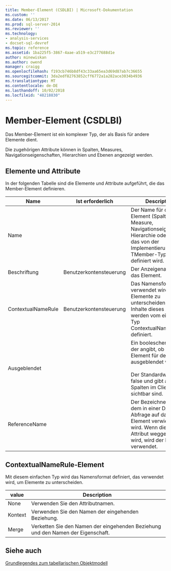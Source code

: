 ```yaml
---
title: Member-Element (CSDLBI) | Microsoft-Dokumentation
ms.custom: ''
ms.date: 06/13/2017
ms.prod: sql-server-2014
ms.reviewer: ''
ms.technology:
- analysis-services
- docset-sql-devref
ms.topic: reference
ms.assetid: 1ba225f5-3867-4aae-a519-e3c277688d1e
author: minewiskan
ms.author: owend
manager: craigg
ms.openlocfilehash: f193cb746b8df43c33aa65ea3d69d87ab7c36655
ms.sourcegitcommit: 3da2edf82763852cff6772a1a282ace3034b4936
ms.translationtype: MT
ms.contentlocale: de-DE
ms.lasthandoff: 10/02/2018
ms.locfileid: "48218830"
---
```

# <a name="member-element-csdlbi"></a>Member-Element (CSDLBI)
  Das Member-Element ist ein komplexer Typ, der als Basis für andere Elemente dient.  
  
 Die zugehörigen Attribute können in Spalten, Measures, Navigationseigenschaften, Hierarchien und Ebenen angezeigt werden.  
  
## <a name="elements-and-attributes"></a>Elemente und Attribute  
 In der folgenden Tabelle sind die Elemente und Attribute aufgeführt, die das Member-Element definieren.  
  
|Name|Ist erforderlich|Description|  
|----------|-----------------|-----------------|  
|Name||Der Name für das Element (Spalte, Measure, Navigationseigenschaft, Hierarchie oder Ebene), das von der Implementierung des TMember-Typs definiert wird.|  
|Beschriftung|Benutzerkontensteuerung|Der Anzeigename für das Element.|  
|ContextualNameRule|Benutzerkontensteuerung|Das Namensformat, das verwendet wird, um Elemente zu unterscheiden. Die Inhalte dieses Attributs werden vom einfachen Typ ContextualNameRule definiert.|  
|Ausgeblendet||Ein boolescher Wert, der angibt, ob das Element für den Client ausgeblendet wird.<br /><br /> Der Standardwert lautet false und gibt an, dass Spalten im Client sichtbar sind.|  
|ReferenceName||Der Bezeichner, mit dem in einer DAX-Abfrage auf das Element verwiesen wird. Wenn dieses Attribut weggelassen wird, wird der Feldname verwendet.|  
  
## <a name="contextualnamerule-element"></a>ContextualNameRule-Element  
 Mit diesem einfachen Typ wird das Namensformat definiert, das verwendet wird, um Elemente zu unterscheiden.  
  
|value|Description|  
|-----------|-----------------|  
|None|Verwenden Sie den Attributnamen.|  
|Kontext|Verwenden Sie den Namen der eingehenden Beziehung.|  
|Merge|Verketten Sie den Namen der eingehenden Beziehung und den Namen der Eigenschaft.|  
  
## <a name="see-also"></a>Siehe auch  
 [Grundlegendes zum tabellarischen Objektmodell](../representation/understanding-tabular-object-model-at-levels-1050-through-1103.md)  
  
  
